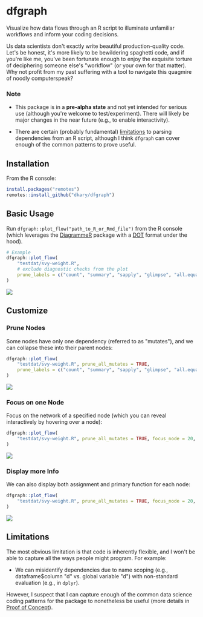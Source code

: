 
# dfgraph

Visualize how data flows through an R script to illuminate unfamiliar workflows and inform your coding decisions. 

Us data scientists don't exactly write beautiful production-quality code. Let's be honest, it's more likely to be bewildering spaghetti code, and if you're like me, you've been fortunate enough to enjoy the exquisite torture of deciphering someone else's "workflow" (or your own for that matter). Why not profit from my past suffering with a tool to navigate this quagmire of noodly computerspeak?

### Note 

- This package is in a **pre-alpha state** and not yet intended for serious use (although you're welcome to test/experiment). There will likely be major changes in the near future (e.g., to enable interactivity).

- There are certain (probably fundamental) [limitations](#limitations) to parsing dependencies from an R script, although I think `dfgraph` can cover enough of the common patterns to prove useful.

## Installation

From the R console:

```r
install.packages("remotes")
remotes::install_github("dkary/dfgraph")
```

## Basic Usage

Run `dfgraph::plot_flow("path_to_R_or_Rmd_file")` from the R console (which leverages the [DiagrammeR](https://github.com/rich-iannone/DiagrammeR) package with a   [DOT](https://en.wikipedia.org/wiki/DOT_(graph_description_language)) format under the hood).

```r
# Example
dfgraph::plot_flow(
    "testdat/svy-weight.R",
    # exclude diagnostic checks from the plot
    prune_labels = c("count", "summary", "sapply", "glimpse", "all.equal")
)
```

![](ref/img/assemble.svg)

## Customize

### Prune Nodes

Some nodes have only one dependency (referred to as "mutates"), and we can collapse these into their parent nodes:

```r
dfgraph::plot_flow(
    "testdat/svy-weight.R", prune_all_mutates = TRUE,
    prune_labels = c("count", "summary", "sapply", "glimpse", "all.equal")
)
```

![](ref/img/assemble-prune.svg)

### Focus on one Node

Focus on the network of a specified node (which you can reveal interactively by hovering over a node):

```r
dfgraph::plot_flow(
    "testdat/svy-weight.R", prune_all_mutates = TRUE, focus_node = 20, 
)
```

![](ref/img/assemble-focus.svg)

### Display more Info

We can also display both assignment and primary function for each node:

```r
dfgraph::plot_flow(
    "testdat/svy-weight.R", prune_all_mutates = TRUE, focus_node = 20, label_option = "both"
)
```

![](ref/img/assemble-both.svg)

## Limitations

The most obvious limitation is that code is inherently flexible, and I won't be able to capture all the ways people might program. For example:

- We can misidentify dependencies due to name scoping (e.g., dataframe$column "d" vs. global variable "d") with non-standard evaluation (e.g., in `dplyr`).

However, I suspect that I can capture enough of the common data science coding patterns for the package to nonetheless be useful (more details in [Proof of Concept](ref/POC.md)).
